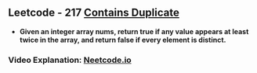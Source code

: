 ## Leetcode - 217 [Contains Duplicate](https://leetcode.com/problems/contains-duplicate/description/)

- **Given an integer array nums, return true if any value appears at least twice in the array, and return false if every element is distinct.**

### Video Explanation: [Neetcode.io](https://youtu.be/3OamzN90kPg?si=KcVQXgVc3Sc2e-rH)